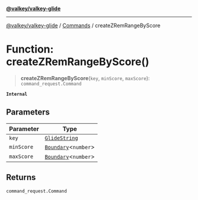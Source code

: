 [**@valkey/valkey-glide**](../../README.md)

***

[@valkey/valkey-glide](../../modules.md) / [Commands](../README.md) / createZRemRangeByScore

# Function: createZRemRangeByScore()

> **createZRemRangeByScore**(`key`, `minScore`, `maxScore`): `command_request.Command`

**`Internal`**

## Parameters

| Parameter | Type |
| ------ | ------ |
| `key` | [`GlideString`](../../BaseClient/type-aliases/GlideString.md) |
| `minScore` | [`Boundary`](../type-aliases/Boundary.md)\<`number`\> |
| `maxScore` | [`Boundary`](../type-aliases/Boundary.md)\<`number`\> |

## Returns

`command_request.Command`
